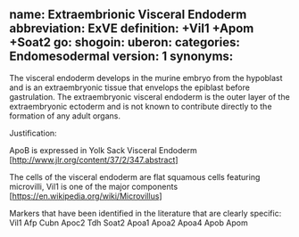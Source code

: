 name: Extraembrionic Visceral Endoderm
abbreviation: ExVE
definition: +Vil1 +Apom +Soat2
go:
shogoin: 
uberon: 
categories: Endomesodermal
version: 1
synonyms:
---

The visceral endoderm develops in the murine embryo from the hypoblast and is an extraembryonic tissue that envelops the epiblast before gastrulation. The extraembryonic visceral endoderm is the outer layer of the extraembryonic ectoderm and is not known to contribute directly to the formation of any adult organs.

Justification:


ApoB is expressed in Yolk Sack Visceral Endoderm [http://www.jlr.org/content/37/2/347.abstract]

The cells of the visceral endoderm are flat squamous cells featuring microvilli, Vil1 is one of the major components
 [https://en.wikipedia.org/wiki/Microvillus]

Markers that have been identified in the literature that are clearly specific:
Vil1 Afp Cubn Apoc2 Tdh Soat2 Apoa1 Apoa2 Apoa4 Apob Apom
